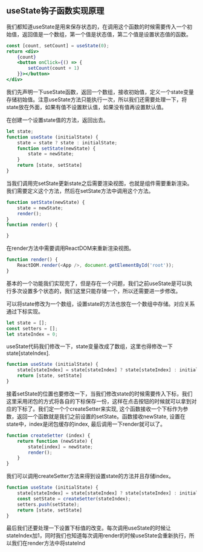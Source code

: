 
## useState钩子函数实现原理

我们都知道useState是用来保存状态的，在调用这个函数的时候需要传入一个初始值，返回值是一个数组，第一个值是状态值，第二个值是设置状态值的函数。

```jsx
const [count, setCount] = useState(0);
return <div>
    {count}
    <button onClick={() => {
        setCount(count + 1)
    }}></button>
</div>
```

我们先声明一下useState函数，返回一个数组，接收初始值，定义一个state变量存储初始值。注意useState方法只能执行一次，所以我们还需要处理一下，将state放在外面，如果有值不设置默认值，如果没有值再设置默认值。

在创建一个设置state值的方法，返回出去。

```js
let state;
function useState (initialState) {
    state = state ? state : initialState;
    function setState(newState) {
        state = newState;
    }
    return [state, setState]
}
```

当我们调用完setState更新state之后需要渲染视图，也就是组件需要重新渲染。我们需要定义这个方法，然后在setState方法中调用这个方法。

```js
function setState(newState) {
    state = newState;
    render();
}
function render() {

}
```

在render方法中需要调用ReactDOM来重新渲染视图。

```js
function render() {
    ReactDOM.render(<App />, document.getElementById('root'));
}
```

基本的一个功能我们实现完了，但是存在一个问题，我们之前useState是可以执行多次设置多个状态的，我们这里只能存储一个，所以还需要进一步修改。

可以将state修改为一个数组，设置state的方法也放在一个数组中存储。对应关系通过下标实现。

```js
let state = [];
const setters = [];
let stateIndex = 0;
```

useState代码我们修改一下，state变量改成了数组，这里也得修改一下state[stateIndex].

```js
function useState (initialState) {
    state[stateIndex] = state[stateIndex] ? state[stateIndex] : initialState;
    return [state, setState]
}
```

接着setState的位置也要修改一下，当我们修改state的时候需要传入下标，我们这里采用闭包的方式将各自的下标保存一份，这样在点击按钮的时候就可以拿到对应的下标了。我们定一个个createSetter来实现, 这个函数接收一个下标作为参数，返回一个函数就是我们之前设置的setState。函数接收newState, 设置在state中，index是闭包缓存的index, 最后调用一下render就可以了。

```js
function createSetter (index) {
    return function (newState) {
        state[index] = newState;
        render();
    }
}
```

我们可以调用createSetter方法来得到设置state的方法并且存储index。

```js
function useState (initialState) {
    state[stateIndex] = state[stateIndex] ? state[stateIndex] : initialState;
    const setState = createSetter(stateIndex);
    setters.push(setState);
    return [state, setState]
}
```

最后我们还要处理一下设置下标值的改变。每次调用useState的时候让stateIndex加1，同时我们也知道每次调用render的时候useState会重新执行，所以我们在render方法中将stateInd